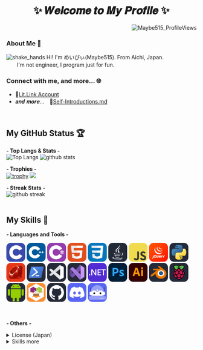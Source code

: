 <h1 align="center">✨ 𝑾𝒆𝒍𝒄𝒐𝒎𝒆 𝒕𝒐 𝑴𝒚 𝑷𝒓𝒐𝒇𝒊𝒍𝒆 ✨</h1>
<p align="right">
    <img src="https://komarev.com/ghpvc/?username=Maybe515&label=Profile%20views&color=0e75b6&style=flat" alt="Maybe515_ProfileViews" />
</p>

### About Me 👤
<p>
    <img src="https://media.giphy.com/media/hvRJCLFzcasrR4ia7z/giphy.gif" alt="shake_hands" width="28"> Hi! I'm めいびぃ(Maybe515). From Aichi, Japan.<br>
      　　I'm not engineer, I program just for fun.
</p>

### Connect with me, and more... 🌐
- 🔗[Lit.Link Account](https://lit.link/Maybe515)
- 𝒂𝒏𝒅 𝒎𝒐𝒓𝒆...　🔗[Self-Introductions.md](Self-Introductions.md)
<br>

## My GitHub Status 🏆
<p>
    <b>- Top Langs & Stats -</b><br>
    <!-- Top Languages Card -->
    <img alt="Top Langs" height="150px" src="https://github-readme-stats.vercel.app/api/top-langs/?username=Maybe515&layout=compact&show_icons=true&theme=onedark" />
    <!-- GitHub Stats Card -->
    <img alt="github stats" height="150px" src="https://github-readme-stats.vercel.app/api?username=Maybe515&theme=onedark&show_icons=true"/>
</p>

<!-- GitHub Profile Trophy -->
**- Trophies -** <br>
[![trophy](https://github-profile-trophy.vercel.app/?username=Maybe515&theme=onedark)](https://github.com/ryo-ma/github-profile-trophy)
![](https://raw.githubusercontent.com/Maybe515/Maybe515/master/profile-summary-card-output/solarized/0-profile-details.svg)

<!-- GitHub Readme Streak Stats -->
**- Streak Stats -** <br>
<img alt="github streak" height="150px" src="https://github-readme-streak-stats.herokuapp.com/?user=Maybe515&theme=onedark" />
<br><br>

## My Skills 🔧
**- Languages and Tools -** <br>

 [<img src="https://github.com/tandpfun/skill-icons/blob/main/icons/C.svg" alt="C" height="50">](https://www.cprogramming.com/)
 [<img src="https://github.com/tandpfun/skill-icons/blob/main/icons/CPP.svg" alt="C++" height="50">](https://www.cplusplus.com/)
 [<img src="https://github.com/tandpfun/skill-icons/blob/main/icons/CS.svg" alt="C#" height="50">](https://dotnet.microsoft.com/ja-jp/languages/csharp)
 [<img src="https://github.com/tandpfun/skill-icons/blob/main/icons/HTML.svg" alt="HTML5" height="50">](https://en.wikipedia.org/wiki/HTML5)
 [<img src="https://github.com/tandpfun/skill-icons/blob/main/icons/CSS.svg" alt="CSS3" height="50">](https://www.w3schools.com/css/)
 [<img src="https://github.com/tandpfun/skill-icons/blob/main/icons/Java-Dark.svg" alt="Java" height="50">](https://www.java.com/)
 [<img src="https://github.com/tandpfun/skill-icons/blob/main/icons/JavaScript.svg" alt="JavaScript" height="50">](https://www.javascript.com/)
 [<img src="https://github.com/tandpfun/skill-icons/blob/main/icons/JQuery.svg" alt="JQuery" height="50">](https://jquery.com) 
 [<img src="https://github.com/tandpfun/skill-icons/blob/main/icons/Python-Dark.svg" alt="Python" height="50">](https://www.python.org/)
 [<img src="https://github.com/tandpfun/skill-icons/blob/main/icons/Ruby.svg" alt="Ruby" height="50">](https://www.ruby-lang.org/)
 [<img src="https://github.com/tandpfun/skill-icons/blob/main/icons/Powershell-Dark.svg" alt="PowerShell" height="50">](https://docs.microsoft.com/en-us/powershell/)
 [<img src="https://github.com/tandpfun/skill-icons/blob/main/icons/VSCode-Dark.svg" alt="VSCode" height="50">](https://code.visualstudio.com)
 [<img src="https://github.com/tandpfun/skill-icons/blob/main/icons/VisualStudio-Dark.svg" alt="VStudio" height="50">](https://visualstudio.microsoft.com/)
 [<img src="https://github.com/tandpfun/skill-icons/blob/main/icons/DotNet.svg" alt="DotNet" height="50">](https://dotnet.microsoft.com/ja-jp/)
 [<img src="https://github.com/tandpfun/skill-icons/blob/main/icons/Photoshop.svg" alt="Photoshop" height="50">](https://www.adobe.com/in/products/photoshop.html)
 [<img src="https://github.com/tandpfun/skill-icons/blob/main/icons/Illustrator.svg" alt="Illustrator" height="50">](https://www.adobe.com/in/products/illustrator.html)
 [<img src="https://github.com/tandpfun/skill-icons/blob/main/icons/Blender-Dark.svg" alt="Blender" height="50">](https://www.blender.org/)
 [<img src="https://github.com/tandpfun/skill-icons/blob/main/icons/RaspberryPi-Dark.svg" alt="Raspberry Pi" height="50">](https://www.raspberrypi.org/)
 [<img src="https://github.com/Maybe515/skill-icons/blob/main/Icons/Android-Dark.png" alt="Android" height="50">](https://www.android.com/intl/en_in/)
 [<img src="https://github.com/Maybe515/skill-icons/blob/main/Icons/MIT_AppInventor.png" alt="MIT_AppInventor" height="50">](https://appinventor.mit.edu)
 [<img src="https://github.com/tandpfun/skill-icons/blob/main/icons/Github-Dark.svg" alt="GitHub" height="50">](https://github.com/)
 [<img src="https://github.com/tandpfun/skill-icons/blob/main/icons/Discord.svg" alt="Discord" height="50">](https://discord.com)
 [<img src="https://github.com/tandpfun/skill-icons/blob/main/icons/DiscordBots.svg" alt="DiscordBots" height="50">](https://discord.com)
 

<!--
  [<img src=".svg" alt="" height="50">]()
 -->
</div>
<br>

**- Others -**
<details>
  <summary>License (Japan)</summary>
  <ul>
    <b>【国家資格】</b>
    <li>第二種電気工事士</li>
    <li>工事担任者DD3種</li>
    <li>3級技能士電気機器組立て (シーケンス制御作業)</li>
    <li>認定電気工事従事者</li>
    <br>
    <b>【検定】</b>
    <li>情報技術検定1級</li>
    <li>計算技術検定2級</li>
    <li>漢検準2級</li>
    <li>英検2級</li>
  </ul>
</details>
<details>
  <summary>Skills more</summary>
  <ul>
    <b>- Software -</b>
    <li>Programming (VBA, VB, Ladder)</li>
    <li>CAD</li>
    <li>App development (Android)</li>
    <li>Made a SSG file</li>
    <br>
    <b>- Hardware -</b>
    <li>Soldering</li>
    <li>Repair (Note PC, iPhone)</li>
    <li>Electrical construction</li>
    <li>Hand-made (PC, Multimeter, Electronic Music box)</li>
    <li>Sequential Control (MELSEC)</li>
    <br>
    <b>- Create -</b>
    <li>Illustration</li>
    <li>Made a Eraser Stamp</li>
    <li>Paper-cutting</li>
    <li>Video editing</li>
    <li>Image editing</li>
    <li>3D Modeling</li>
    <li>Miku Miku Dance</li>
    <li>Made a Accessory</li>
  </ul>
</details>

